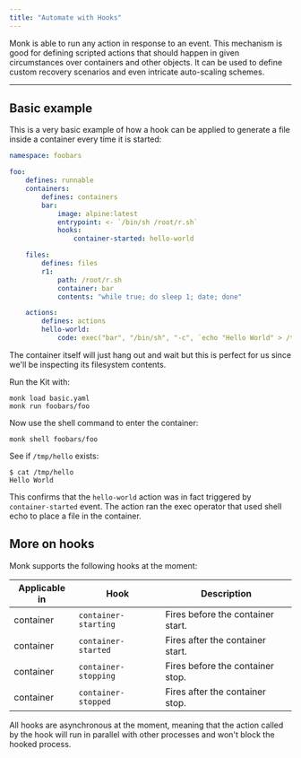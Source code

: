 ```yaml
---
title: "Automate with Hooks"
---
```


Monk is able to run any action in response to an event. This mechanism is good for defining scripted actions that should happen in given circumstances over containers and other objects. It can be used to define custom recovery scenarios and even intricate auto-scaling schemes.

---

## Basic example

This is a very basic example of how a hook can be applied to generate a file inside a container every time it is started:

```yaml title="basic.yaml" linenums="1"
namespace: foobars

foo:
    defines: runnable
    containers:
        defines: containers
        bar:
            image: alpine:latest
            entrypoint: <- `/bin/sh /root/r.sh`
            hooks:
                container-started: hello-world

    files:
        defines: files
        r1:
            path: /root/r.sh
            container: bar
            contents: "while true; do sleep 1; date; done"

    actions:
        defines: actions
        hello-world:
            code: exec("bar", "/bin/sh", "-c", `echo "Hello World" > /tmp/hello`)
```

The container itself will just hang out and wait but this is perfect for us since we'll be inspecting its filesystem contents.

Run the Kit with:

    monk load basic.yaml
    monk run foobars/foo

Now use the shell command to enter the container:

    monk shell foobars/foo

See if `/tmp/hello` exists:

    $ cat /tmp/hello
    Hello World

This confirms that the `hello-world` action was in fact triggered by `container-started` event. The action ran the exec operator that used shell echo to place a file in the container.

## More on hooks

Monk supports the following hooks at the moment:

| Applicable in | Hook                 | Description                       |
| ------------- | -------------------- | --------------------------------- |
| container     | `container-starting` | Fires before the container start. |
| container     | `container-started`  | Fires after the container start.  |
| container     | `container-stopping` | Fires before the container stop.  |
| container     | `container-stopped`  | Fires after the container stop.   |

All hooks are asynchronous at the moment, meaning that the action called by the hook will run in parallel with other processes and won't block the hooked process.
